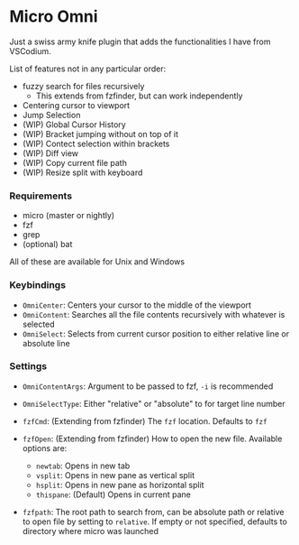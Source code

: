 # Micro Omni

Just a swiss army knife plugin that adds the functionalities I have from VSCodium.

List of features not in any particular order:
- fuzzy search for files recursively
    - This extends from fzfinder, but can work independently
- Centering cursor to viewport
- Jump Selection
- (WIP) Global Cursor History
- (WIP) Bracket jumping without on top of it
- (WIP) Contect selection within brackets
- (WIP) Diff view
- (WIP) Copy current file path
- (WIP) Resize split with keyboard
<!-- Using https://github.com/zyedidia/micro/issues/1807#issuecomment-1907899274 -->


### Requirements
- micro (master or nightly)
- fzf
- grep
- (optional) bat

All of these are available for Unix and Windows

### Keybindings
- `OmniCenter`: Centers your cursor to the middle of the viewport
- `OmniContent`: Searches all the file contents recursively with whatever is selected
- `OmniSelect`: Selects from current cursor position to either relative line or absolute line



### Settings
- `OmniContentArgs`: Argument to be passed to fzf, `-i` is recommended
- `OmniSelectType`: Either "relative" or "absolute" to for target line number

- `fzfCmd`: (Extending from fzfinder) The `fzf` location. Defaults to `fzf`
- `fzfOpen`: (Extending from fzfinder) How to open the new file. Available options are:
    - `newtab`: Opens in new tab
    - `vsplit`: Opens in new pane as vertical split
    - `hsplit`: Opens in new pane as horizontal split
    - `thispane`: (Default) Opens in current pane
- `fzfpath`: The root path to search from, can be absolute path or relative to open file by
    setting to `relative`. If empty or not specified, defaults to directory where micro was launched
